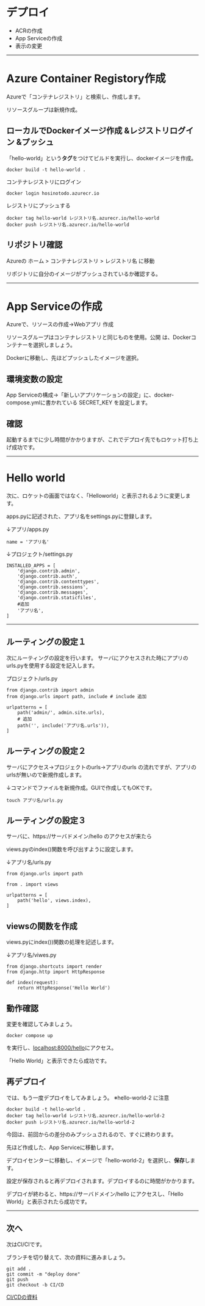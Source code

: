 #  デプロイ
* ACRの作成
* App Serviceの作成
* 表示の変更


----

# Azure Container Registory作成
Azureで「コンテナレジストリ」と検索し、作成します。

リソースグループは新規作成。

## ローカルでDockerイメージ作成 &レジストリログイン &プッシュ
「hello-world」という**タグ**をつけてビルドを実行し、dockerイメージを作成。

```
docker build -t hello-world . 
```

コンテナレジストリにログイン
```
docker login hosinotodo.azurecr.io
```

レジストリにプッシュする
```
docker tag hello-world レジストリ名.azurecr.io/hello-world
docker push レジストリ名.azurecr.io/hello-world
```

## リポジトリ確認
Azureの ホーム > コンテナレジストリ > レジストリ名  に移動

リポジトリに自分のイメージがプッシュされているか確認する。

----

# App Serviceの作成
Azureで、リソースの作成→Webアプリ 作成

リソースグループはコンテナレジストリと同じものを使用。公開 は、Dockerコンテナーを選択しましょう。

Dockerに移動し、先ほどプッシュしたイメージを選択。

## 環境変数の設定

App Serviceの構成→「新しいアプリケーションの設定」に、docker-compose.ymlに書かれている SECRET_KEY を設定します。

## 確認
起動するまでに少し時間がかかりますが、これでデプロイ先でもロケット打ち上げ成功です。

----

# Hello world
次に、ロケットの画面ではなく、「Helloworld」と表示されるように変更します。

apps.pyに記述された、アプリ名をsettings.pyに登録します。

↓アプリ/apps.py
```
name = 'アプリ名'
```

↓プロジェクト/settings.py
```
INSTALLED_APPS = [
    'django.contrib.admin',
    'django.contrib.auth',
    'django.contrib.contenttypes',
    'django.contrib.sessions',
    'django.contrib.messages',
    'django.contrib.staticfiles',
    #追加
    'アプリ名',
]
```

----
## ルーティングの設定１
次にルーティングの設定を行います。
サーバにアクセスされた時にアプリのurls.pyを使用する設定を記入します。

プロジェクト/urls.py
```
from django.contrib import admin
from django.urls import path, include # include 追加

urlpatterns = [
    path('admin/', admin.site.urls),
    # 追加
    path('', include('アプリ名.urls')),
]
```

## ルーティングの設定２
サーバにアクセス→プロジェクトのurls→アプリのurls の流れですが、アプリのurlsが無いので新規作成します。

↓コマンドでファイルを新規作成。GUIで作成してもOKです。
```
touch アプリ名/urls.py
```

## ルーティングの設定３
サーバに、https://サーバドメイン/hello のアクセスが来たら

views.pyのindex()関数を呼び出すように設定します。

↓アプリ名/urls.py
```
from django.urls import path

from . import views

urlpatterns = [
    path('hello', views.index),
]
```

## viewsの関数を作成
views.pyにindex())関数の処理を記述します。

↓アプリ名/viwes.py
```
from django.shortcuts import render
from django.http import HttpResponse

def index(request):
    return HttpResponse('Hello World')
```


## 動作確認
変更を確認してみましょう。

```
docker compose up
```
を実行し、[localhost:8000/hello](http://localhost:8000/hello)にアクセス。

「Hello World」と表示できたら成功です。

## 再デプロイ
では、もう一度デプロイをしてみましょう。 ※hello-world-2 に注意
```
docker build -t hello-world .
docker tag hello-world レジストリ名.azurecr.io/hello-world-2
docker push レジストリ名.azurecr.io/hello-world-2
```
今回は、前回からの差分のみプッシュされるので、すぐに終わります。

先ほど作成した、App Serviceに移動します。

デプロイセンターに移動し、イメージで「hello-world-2」を選択し、**保存**します。

設定が保存されると再デプロイされます。デプロイするのに時間がかかります。

デプロイが終わると、https://サーバドメイン/hello にアクセスし、「Hello World」と表示されたら成功です。

----

## 次へ
次はCI/CIです。

ブランチを切り替えて、次の資料に進みましょう。
```
git add .
git commit -m "deploy done"
git push
git checkout -b CI/CD
```

[CI/CDの資料](https://github.com/takatoshiinaoka/hosino-todo/blob/CI/CD/README.md)
